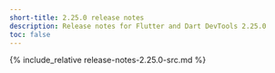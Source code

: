 ```yaml
---
short-title: 2.25.0 release notes
description: Release notes for Flutter and Dart DevTools 2.25.0
toc: false
---
```


{% include_relative release-notes-2.25.0-src.md %}
